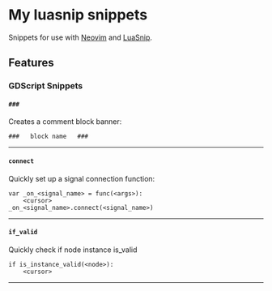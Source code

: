 # My luasnip snippets

Snippets for use with [Neovim](https://neovim.io) and [LuaSnip](https://github.com/L3MON4D3/LuaSnip).

## Features

### GDScript Snippets

#### `###`  
Creates a comment block banner:

```gdscript
###   block name   ###
```
---

#### `connect`  
Quickly set up a signal connection function:

```gdscript
var _on_<signal_name> = func(<args>):
    <cursor>
_on_<signal_name>.connect(<signal_name>)
```

---

#### `if_valid`  
Quickly check if node instance is_valid

```gdscript
if is_instance_valid(<node>):
    <cursor>
```

---

